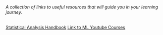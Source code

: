 ###### A collection of links to useful resources that will guide you in your learning journey.

[Statistical Analysis Handbook](https://www.statsref.com/HTML/index.html)
[Link to ML Youtube Courses](https://github.com/dair-ai/ML-YouTube-Courses)

